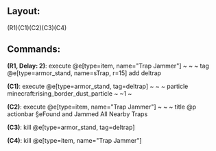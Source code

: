 ## Layout:

(R1)(C1)(C2)(C3)(C4)

## Commands:

**(R1, Delay: 2)**: execute @e[type=item, name="Trap Jammer"] ~ ~ ~ tag @e[type=armor_stand, name=sTrap, r=15] add deltrap

**(C1)**: execute @e[type=armor_stand, tag=deltrap] ~ ~ ~ particle minecraft:rising_border_dust_particle ~ ~1 ~

**(C2)**: execute @e[type=item, name="Trap Jammer"] ~ ~ ~ title @p actionbar §eFound and Jammed All Nearby Traps

**(C3)**: kill @e[type=armor_stand, tag=deltrap]

**(C4)**: kill @e[type=item, name="Trap Jammer"]
